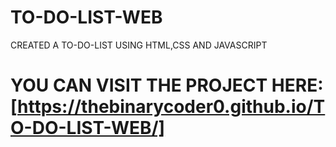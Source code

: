 # TO-DO-LIST-WEB

CREATED A TO-DO-LIST USING HTML,CSS AND JAVASCRIPT

# YOU CAN VISIT THE PROJECT HERE: [https://thebinarycoder0.github.io/TO-DO-LIST-WEB/]
